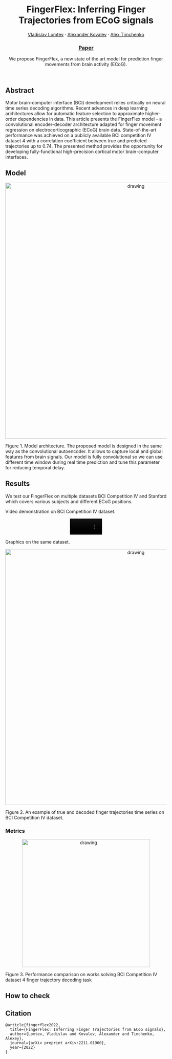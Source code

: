 <p align="center">

  <h1 align="center">FingerFlex: Inferring Finger Trajectories from ECoG signals</h1>
  <p align="center">
    <a href="https://github.com/Irautak">Vladislav Lomtev</a>
    ·
    <a href="https://github.com/kovalalvi">Alexander Kovalev</a>
    ·
    <a href="https://github.com/atimcenko">Alex Timchenko</a>

  </p>
  <h3 align="center"><a href="https://arxiv.org/abs/2211.01960">Paper</a> </h3>
  <div align="center"></div>
</p>

<p align="center">
We propose FingerFlex, a new state of the art model for prediction finger movements from brain activity (ECoG).
</p>
<br>

## Abstract 
Motor brain-computer interface (BCI) development relies critically on neural time series decoding algorithms. Recent advances in deep learning architectures allow for automatic feature selection to approximate higher-order dependencies in data. This article presents the FingerFlex model - a convolutional encoder-decoder architecture adapted for finger movement regression on electrocorticographic (ECoG) brain data. State-of-the-art performance was achieved on a publicly available BCI competition IV dataset 4 with a correlation coefficient between true and predicted trajectories up to 0.74. The presented method provides the opportunity for developing fully-functional high-precision cortical motor brain-computer interfaces.

## Model 

<p align="center">
 <img src="https://user-images.githubusercontent.com/55140479/202727963-ee8dfcda-2ca1-496d-ac5b-ae1c5d4e82eb.png" alt="drawing"  width="800" />
</p>

<!-- ![fingerflex-Page-2 drawio (7)]() -->


Figure 1. Model architecture. The proposed model is designed in the same way as the convolutional autoencoder. It allows to capture local and global features from brain signals.  Our model is fully convolutional so we can use different time window during real time prediction and tune this parameter for reducing temporal delay.



## Results 

We test our FingerFlex on multiple datasets BCI Competition IV and Stanford which covers various subjects and different ECoG positions.

Video demonstration on BCI Competition IV dataset.

<div align="center">
  <video src="https://user-images.githubusercontent.com/55140479/232328031-6746d5ce-e807-4c70-aa1d-b128d5dec89d.mp4" alt="drawing" width="100" />
</div>



Graphics on the same dataset.
<p align="center">
 <img src="https://user-images.githubusercontent.com/55140479/232242216-def29c1e-f220-439f-a9c9-a50d8654a30c.png" alt="drawing"  width="800" />
</p>

Figure 2. An example of true and decoded finger trajectories time series on BCI Competition IV dataset. 


### Metrics

<p align="center">
 <img src="https://user-images.githubusercontent.com/55140479/232328224-4e12494b-7b6b-43c3-9e75-eb311b7053c1.png" alt="drawing"  width="400" />
</p>

Figure 3. Performance comparison on works solving BCI Competition IV dataset 4 finger trajectory decoding task



## How to check

## Citation

```
@article{fingerflex2022,
  title={FingerFlex: Inferring Finger Trajectories from ECoG signals},
  author={Lomtev, Vladislav and Kovalev, Alexander and Timchenko, Alexey},
  journal={arXiv preprint arXiv:2211.01960},
  year={2022}
}
```
